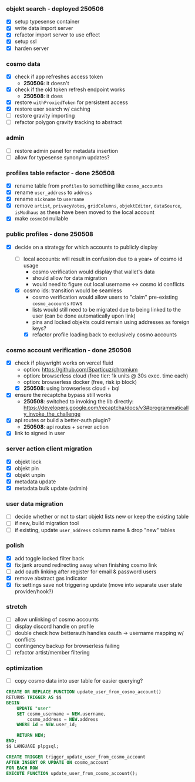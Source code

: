 ### objekt search - deployed 250506

- [x] setup typesense container
- [x] write data import server
- [x] refactor import server to use effect
- [x] setup ssl
- [x] harden server

### cosmo data

- [x] check if app refreshes access token
  - **250506**: it doesn't
- [x] check if the old token refresh endpoint works
  - **250508**: it does
- [x] restore `withProxiedToken` for persistent access
- [x] restore user search w/ caching
- [ ] restore gravity importing
- [ ] refactor polygon gravity tracking to abstract

### admin

- [ ] restore admin panel for metadata insertion
- [ ] allow for typesense synonym updates?

### profiles table refactor - done 250508

- [x] rename table from `profiles` to something like `cosmo_accounts`
- [x] rename `user_address` to `address`
- [x] rename `nickname` to `username`
- [x] remove `artist`, `privacyVotes`, `gridColumns`, `objektEditor`, `dataSource`, `isModhaus` as these have been moved to the local account
- [x] make `cosmoId` nullable

### public profiles - done 250508

- [x] decide on a strategy for which accounts to publicly display

  - [ ] local accounts: will result in confusion due to a year+ of cosmo id usage
    - cosmo verification would display that wallet's data
    - should allow for data migration
    - would need to figure out local username <-> cosmo id conflicts
  - [x] cosmo ids: transition would be seamless
    - cosmo verification would allow users to "claim" pre-existing `cosmo_accounts` rows
    - lists would still need to be migrated due to being linked to the user (can be done automatically upon link)
    - pins and locked objekts could remain using addresses as foreign keys?
    - [x] refactor profile loading back to exclusively cosmo accounts

### cosmo account verification - done 250508

- [x] check if playwright works on vercel fluid
  - option: https://github.com/Sparticuz/chromium
  - option: browserless cloud (free tier: 1k units @ 30s exec. time each)
  - option: browserless docker (free, risk ip block)
  - [x] **250508**: using browserless cloud + bql
- [x] ensure the recaptcha bypass still works
  - **250508**: switched to invoking the lib directly: https://developers.google.com/recaptcha/docs/v3#programmatically_invoke_the_challenge
- [x] api routes or build a better-auth plugin?
  - **250508**: api routes + server action
- [x] link to signed in user

### server action client migration

- [x] objekt lock
- [x] objekt pin
- [x] objekt unpin
- [x] metadata update
- [x] metadata bulk update (admin)

### user data migration

- [ ] decide whether or not to start objekt lists new or keep the existing table
- [ ] if new, build migration tool
- [ ] if existing, update `user_address` column name & drop "new" tables

### polish

- [x] add toggle locked filter back
- [x] fix jank around redirecting away when finishing cosmo link
- [ ] add oauth linking after register for email & password users
- [x] remove abstract gas indicator
- [x] fix settings save not triggering update (move into separate user state provider/hook?)

### stretch

- [ ] allow unlinking of cosmo accounts
- [ ] display discord handle on profile
- [ ] double check how betterauth handles oauth -> username mapping w/ conflicts
- [ ] contingency backup for browserless failing
- [ ] refactor artist/member filtering

### optimization

- [ ] copy cosmo data into user table for easier querying?

```sql
CREATE OR REPLACE FUNCTION update_user_from_cosmo_account()
RETURNS TRIGGER AS $$
BEGIN
    UPDATE "user"
    SET cosmo_username = NEW.username,
        cosmo_address = NEW.address
    WHERE id = NEW.user_id;

    RETURN NEW;
END;
$$ LANGUAGE plpgsql;

CREATE TRIGGER trigger_update_user_from_cosmo_account
AFTER INSERT OR UPDATE ON cosmo_account
FOR EACH ROW
EXECUTE FUNCTION update_user_from_cosmo_account();
```
